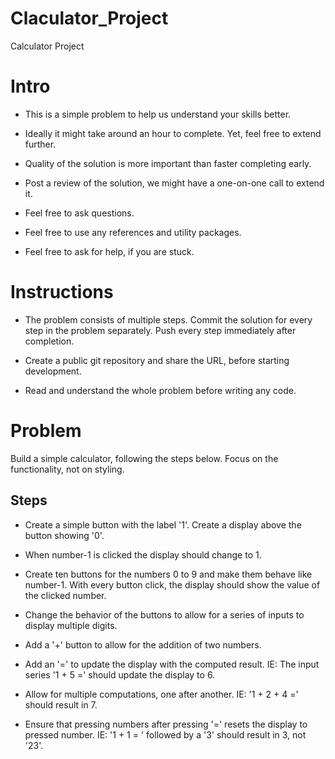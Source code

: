 # Claculator_Project
Calculator Project


# Intro

* This is a simple problem to help us understand your skills better.

* Ideally it might take around an hour to complete. Yet, feel free to extend further.

* Quality of the solution is more important than faster completing early.

* Post a review of the solution, we might have a one-on-one call to extend it.

* Feel free to ask questions.

* Feel free to use any references and utility packages.

* Feel free to ask for help, if you are stuck.

# Instructions

* The problem consists of multiple steps. Commit the solution for every step in the problem separately. Push every step immediately after completion.

* Create a public git repository and share the URL, before starting development.

* Read and understand the whole problem before writing any code.

# Problem

 Build a simple calculator, following the steps below. Focus on the functionality, not on styling.

## Steps

- Create a simple button with the label '1'. Create a display above the button showing '0'.

- When number-1 is clicked the display should change to 1.

- Create ten buttons for the numbers 0 to 9 and make them behave like number-1. With every button click, the display should show the value of the clicked number.

- Change the behavior of the buttons to allow for a series of inputs to display multiple digits.

- Add a '+' button to allow for the addition of two numbers.

- Add an '=' to update the display with the computed result. IE: The input series '1 + 5 =' should update the display to 6.

- Allow for multiple computations, one after another. IE: '1 + 2 + 4 =' should result in 7.

- Ensure that pressing numbers after pressing '=' resets the display to pressed number. IE: '1 + 1 = ' followed by a '3' should result in 3, not '23'.

